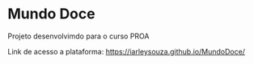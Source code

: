 # Mundo Doce
 Projeto desenvolvimdo para o curso PROA
 
Link de acesso a plataforma: https://iarleysouza.github.io/MundoDoce/
